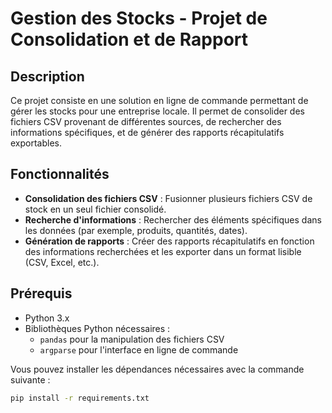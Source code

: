 # Gestion des Stocks - Projet de Consolidation et de Rapport

## Description
Ce projet consiste en une solution en ligne de commande permettant de gérer les stocks pour une entreprise locale. Il permet de consolider des fichiers CSV provenant de différentes sources, de rechercher des informations spécifiques, et de générer des rapports récapitulatifs exportables.

## Fonctionnalités

- **Consolidation des fichiers CSV** : Fusionner plusieurs fichiers CSV de stock en un seul fichier consolidé.
- **Recherche d'informations** : Rechercher des éléments spécifiques dans les données (par exemple, produits, quantités, dates).
- **Génération de rapports** : Créer des rapports récapitulatifs en fonction des informations recherchées et les exporter dans un format lisible (CSV, Excel, etc.).

## Prérequis

- Python 3.x
- Bibliothèques Python nécessaires :
  - `pandas` pour la manipulation des fichiers CSV
  - `argparse` pour l'interface en ligne de commande

Vous pouvez installer les dépendances nécessaires avec la commande suivante :
```bash
pip install -r requirements.txt
